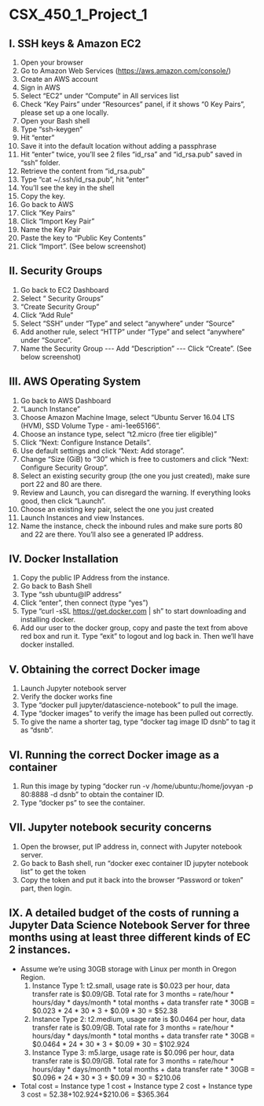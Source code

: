 # CSX_450_1_Project_1
## I. SSH keys & Amazon EC2
1. Open your browser 
2. Go to Amazon Web Services (https://aws.amazon.com/console/) 
3. Create an AWS account 
4. Sign in AWS 
5. Select “EC2” under “Compute” in All services list 
6. Check “Key Pairs” under “Resources” panel, if it shows “0 Key Pairs”, please set up a one locally.
7. Open your Bash shell 
8. Type “ssh-keygen” 
9. Hit “enter” 
10. Save it into the default location without adding a passphrase 
11. Hit “enter” twice, you’ll see 2 files “id_rsa” and “id_rsa.pub” saved in “ssh” folder. 
12. Retrieve the content from “id_rsa.pub”
13. Type “cat ~/.ssh/id_rsa.pub”, hit “enter”
14. You’ll see the key in the shell
15. Copy the key.
16. Go back to AWS
17. Click “Key Pairs”
18. Click “Import Key Pair”
19. Name the Key Pair
20. Paste the key to “Public Key Contents” 
21. Click “Import”. (See below screenshot)

## II. Security Groups
1. Go back to EC2 Dashboard
2. Select “ Security Groups”
3. “Create Security Group” 
4. Click “Add Rule”
5. Select “SSH” under “Type” and select “anywhere” under “Source” 
6. Add another rule, select “HTTP” under “Type” and select “anywhere” under “Source”.
7. Name the Security Group --- Add “Description” --- Click “Create”. (See below screenshot)

## III. AWS Operating System
1. Go back to AWS Dashboard
2. “Launch Instance”
3. Choose Amazon Machine Image, select “Ubuntu Server 16.04 LTS (HVM), SSD Volume Type - ami-1ee65166”.
4. Choose an instance type, select “t2.micro (free tier eligible)”
5. Click “Next: Configure Instance Details”.
6. Use default settings and click “Next: Add storage”.
7. Change “Size (GiB) to “30” which is free to customers and click “Next: Configure Security Group”.
8. Select an existing security group (the one you just created), make sure port 22 and 80 are there.
9. Review and Launch, you can disregard the warning. If everything looks good, then click “Launch”.
10. Choose an existing key pair, select the one you just created
11. Launch Instances and view Instances.
12. Name the instance, check the inbound rules and make sure ports 80 and 22 are there. You’ll also see a generated IP address.

## IV. Docker Installation
1. Copy the public IP Address from the instance.
2. Go back to Bash Shell
3. Type “ssh ubuntu@IP address”
4. Click “enter”, then connect (type “yes”)
5. Type “curl -sSL https://get.docker.com | sh” to start downloading and installing docker. 
6. Add our user to the docker group, copy and paste the text from above red box and run it. Type “exit” to logout and log back in. Then we’ll have docker installed.

## V. Obtaining the correct Docker image
1. Launch Jupyter notebook server
2. Verify the docker works fine
3. Type “docker pull jupyter/datascience-notebook” to pull the image.
4. Type “docker images” to verify the image has been pulled out correctly.
5. To give the name a shorter tag, type “docker tag image ID dsnb” to tag it as “dsnb”.

## VI. Running the correct Docker image as a container
1. Run this image by typing “docker run -v /home/ubuntu:/home/jovyan -p 80:8888 -d dsnb” to obtain the container ID. 
2. Type “docker ps” to see the container.

## VII. Jupyter notebook security concerns
1. Open the browser, put IP address in, connect with Jupyter notebook server.
2. Go back to Bash shell, run “docker exec container ID jupyter notebook list” to get the token
3. Copy the token and put it back into the browser “Password or token” part, then login. 

## IX. A detailed budget of the costs of running a Jupyter Data Science Notebook Server for three months using at least three different kinds of EC 2 instances.
- Assume we’re using 30GB storage with Linux per month in Oregon Region.
  1. Instance Type 1: t2.small, usage rate is $0.023 per hour, data transfer rate is $0.09/GB. Total rate for 3 months = rate/hour * hours/day * days/month * total months + data transfer rate * 30GB = $0.023 * 24 * 30 * 3 + $0.09 * 30 = $52.38
  2. Instance Type 2: t2.medium, usage rate is $0.0464 per hour, data transfer rate is $0.09/GB. Total rate for 3 months = rate/hour * hours/day * days/month * total months + data transfer rate * 30GB = $0.0464 * 24 * 30 * 3 + $0.09 * 30 = $102.924
  3. Instance Type 3: m5.large, usage rate is $0.096 per hour, data transfer rate is $0.09/GB. Total rate for 3 months = rate/hour * hours/day * days/month * total months + data transfer rate * 30GB = $0.096 * 24 * 30 * 3 + $0.09 * 30 = $210.06
- Total cost = Instance type 1 cost + Instance type 2 cost + Instance type 3 cost = $52.38+$102.924+$210.06 = $365.364
	
